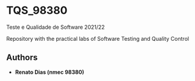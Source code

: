 # TQS_98380
Teste e Qualidade de Software 2021/22

Repository with the practical labs of Software Testing and Quality Control

## Authors

-   **Renato Dias (nmec 98380)**

